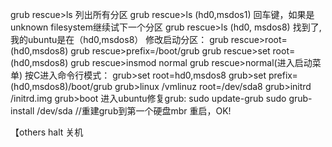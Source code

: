 grub rescue>ls
列出所有分区
grub rescue>ls (hd0,msdos1)
回车键，如果是unknown filesystem继续试下一个分区
grub rescue>ls (hd0, msdos8)
找到了,我的ubuntu是在（hd0,msdos8）
修改启动分区：
grub rescue>root=(hd0,msdos8)
grub rescue>prefix=/boot/grub
grub rescue>set root=(hd0,msdos8)
grub rescue>insmod normal
grub rescue>normal(进入启动菜单)
按C进入命令行模式：
grub>set root=hd0,msdos8
grub>set prefix=(hd0,msdos8)/boot/grub
grub>linux /vmlinuz  root=/dev/sda8
grub>initrd /initrd.img
grub>boot
进入ubuntu修复grub:
sudo update-grub
sudo grub-install /dev/sda //重建grub到第一个硬盘mbr
重启，OK!

【others
halt 关机
